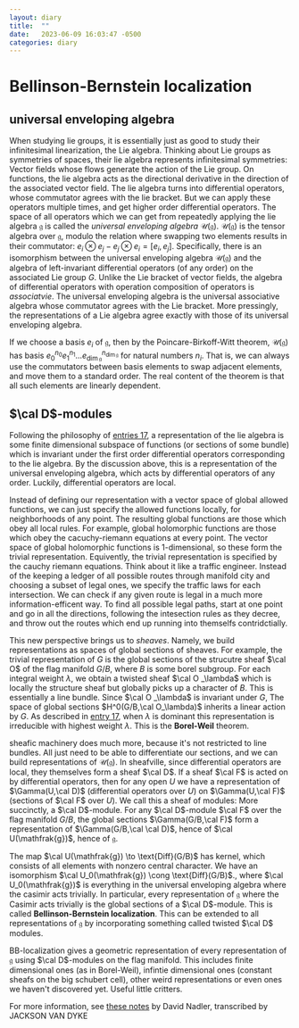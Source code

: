 ```yaml
---
layout: diary 
title:  ""
date:   2023-06-09 16:03:47 -0500
categories: diary
---
```


# Bellinson-Bernstein localization

## universal enveloping algebra
When studying lie groups, it is essentially just as good to study their infinitesimal linearization, the Lie algebra. Thinking about Lie groups as symmetries of spaces, their lie algebra represents infinitesimal symmetries: Vector fields whose flows generate the action of the Lie group. On functions, the lie algebra acts as the directional derivative in the direction of the associated vector field. The lie algebra turns into differential operators, whose commutator agrees with the lie bracket. But we can apply these operators multiple times, and get higher order differential operators. The space of all operators which we can get from repeatedly applying the lie algebra $\mathfrak{g}$ is called the *universal enveloping algebra* $\mathcal{U}(\mathfrak{g})$.  $\mathcal{U}(\mathfrak{g})$ is the tensor algebra over $\mathfrak{g}$, modulo the relation where swapping two elements results in their commutator: $e_i\otimes e_j - e_j \otimes e_i = [e_i,e_j]$. Specifically, there is an isomorphism between the universal enveloping algebra $\mathcal{U}(\mathfrak{g})$  and the algebra of left-invariant differential operators (of any order) on the associated Lie group $G$. Unlike the Lie bracket of vector fields, the algebra of differential operators with operation composition of operators is *associatvie*. The universal enveloping algebra is the universal associative algebra whose commutator agrees with the Lie bracket. More pressingly, the representations of a Lie algebra agree exactly with those of its universal enveloping algebra.

If we choose a basis $e_i$ of $\mathfrak{g}$, then by the Poincare-Birkoff-Witt theorem,  $\mathcal{U}(\mathfrak{g})$ has basis $e_0^{n_0}e_1^{n_1}\dots {e_{\dim \mathfrak{g}}}^{n_{\dim \mathfrak{g}}}$ for natural numbers $n_i$. That is, we can always use the commutators between basis elements to swap adjacent elements, and move them to a standard order. The real content of the theorem is that all such elements are linearly dependent. 

## $\cal D$-modules
Following the philosophy of [entries 17](/diary/17), a representation of the lie algebra is some finite dimensional subspace of functions (or sections of some bundle) which is invariant under the first order differential operators corresponding to the lie algebra. By the discussion above, this is a representation of the universal enveloping algebra, which acts by differential operators of any order. Luckily, differential operators are local. 

Instead of defining our representation with a vector space of global allowed functions, we can just specify the allowed functions locally, for neighborhoods of any point. The resulting global functions are those which obey all local rules. For example, global holomorphic functions are those which obey the cacuchy-riemann equations at every point. The vector space of global holomorphic functions is 1-dimensional, so these form the trivial representation. Equivently, the trivial representation is specified by the cauchy riemann equations. Think about it like a traffic engineer. Instead of the keeping a ledger of all possible routes through manifold city and choosing a subset of legal ones, we specify the traffic laws for each intersection. We can check if any given route is legal in a much more information-efficent way. To find all possible legal paths, start at one point and go in all the directions, following the intesection rules as they decree, and throw out the routes which end up running into themselfs contridctially.  

This new perspective brings us to *sheaves*. Namely, we build representations as spaces of global sections of sheaves. For example, the trivial representation of $G$ is the global sections of the strucutre sheaf $\cal O$ of the flag manifold $G/B$, where $B$ is some borel subgroup. For each integral weight $\lambda$, we obtain a twisted sheaf $\cal O _\lambda$ which is locally the structure sheaf but globally picks up a character of $B$. This is essentially a line bundle. Since $\cal O _\lambda$ is invariant under $G$, The space of global sections $H^0(G/B,\cal O_\lambda)$ inherits a linear action by $G$. As described in [entry 17](/diary/17), when $\lambda$ is dominant this representation is irreducible with highest weight $\lambda$. This is the **Borel-Weil** theorem.

sheafic machinery does much more, because it's not restricted to line bundles. All just need to be able to differentiate our sections, and we can build representations of  $\mathcal{U}(\mathfrak{g})$. In sheafville, since differential operators are local, they themselves form a sheaf $\cal D$. If a sheaf $\cal F$ is acted on by differential operators, then for any open $U$ we have a representation of $\Gamma(U,\cal D)$ (differential operators over $U$) on  $\Gamma(U,\cal F)$ (sections of $\cal F$ over $U$). We call this a sheaf of modules: More succinctly, a $\cal D$-module. For any $\cal D$-module $\cal F$ over the flag manifold $G/B$, the global sections $\Gamma(G/B,\cal F)$ form a representation of $\Gamma(G/B,\cal \cal D)$, hence of  $\cal U(\mathfrak{g})$, hence of $\mathfrak{g}$. 

The map $\cal U(\mathfrak{g}) \to \text{Diff}(G/B)$ has kernel, which consists of all elements with nonzero central character. We have an isomorphism $\cal U_0(\mathfrak{g}) \cong \text{Diff}(G/B)$., where $\cal U_0(\mathfrak{g})$ is everything in the universal enveloping algebra where the casimir acts trivially. In particular, every representation of $\mathfrak{g}$ where the Casimir acts trivially is the global sections of a $\cal D$-module. This is called **Bellinson-Bernstein localization**. This can be extended to all representations of $\mathfrak{g}$ by incorporating something called twisted $\cal D$ modules. 

BB-localization gives a geometric representation of every representation of $\mathfrak{g}$ using $\cal D$-modules on the flag manifold.  This includes finite dimensional ones (as in Borel-Weil), infintie dimensional ones (constant sheafs on the big schubert cell), other weird representations or even ones we haven't discovered yet. Useful little critters.

For more information, see [these notes](https://web.ma.utexas.edu/users/vandyke/notes/261_notes/ALL.pdf) by David Nadler, transcribed by JACKSON VAN DYKE